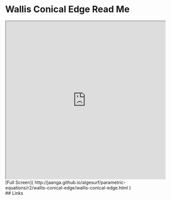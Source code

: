 Wallis Conical Edge Read Me
===

<iframe src='http://jaanga.github.io/algesurf/parametric-equations/r2/wallis-conical-edge/wallis-conical-edge.html' width=100% height=500px >
There is an `iframe` here. It is not visible when viewed on github.com/algesurf. To view, please see 'Project Links' below.
</iframe>
[Full Screen]( http://jaanga.github.io/algesurf/parametric-equations/r2/wallis-conical-edge/wallis-conical-edge.html )
<br>
## Links 
<http://www.3d-meier.de/tut3/Seite34.html>  
